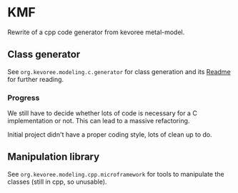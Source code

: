 # KMF

Rewrite of a cpp code generator from kevoree metal-model.

## Class generator

See `org.kevoree.modeling.c.generator` for class generation and its [Readme](/org.kevoree.modeling.c.generator/README.md)
 for further reading.

### Progress

We still have to decide whether lots of code is necessary for a C implementation or not. This can lead to a massive refactoring.

Initial project didn't have a proper coding style, lots of clean up to do.

## Manipulation library

See `org.kevoree.modeling.cpp.microframework` for tools to manipulate the classes (still in cpp, so unusable).